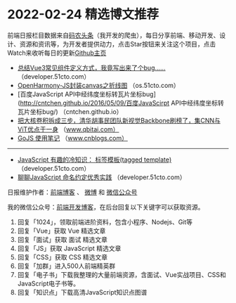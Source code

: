 # 2022-02-24 精选博文推荐

前端日报栏目数据来自[码农头条](http://hao.caibaojian.com.cn/)（我开发的爬虫），每日分享前端、移动开发、设计、资源和资讯等，为开发者提供动力，点击Star按钮来关注这个项目，点击Watch来收听每日的更新[Github主页](https://github.com/kujian/frontendDaily)
* [总结Vue3常见组件定义方式，我竟写出来了个bug……](https://developer.51cto.com/article/702296.html) （developer.51cto.com）
* [OpenHarmony-JS封装canvas之折线图](https://os.51cto.com/article/702370.html) （os.51cto.com）
* [百度JavaScript API中经纬度坐标转瓦片坐标bug](http://cntchen.github.io/2016/05/09/百度JavaScirpt  API中经纬度坐标转瓦片坐标bug/) （cntchen.github.io）
* [把大核卷积拆成三步，清华胡事民团队新视觉Backbone刷榜了，集CNN与ViT优点于一身](https://www.qbitai.com/2022/02/32866.html) （www.qbitai.com）
* [GoJS 使用笔记](https://www.cnblogs.com/zhenl/p/15920309.html) （www.cnblogs.com）

***
* [JavaScript 有趣的冷知识： 标签模板(tagged template)](https://developer.51cto.com/article/702309.html) （developer.51cto.com）
* [聊聊JavaScript 命名约定优秀实践](https://developer.51cto.com/article/702308.html) （developer.51cto.com）

日报维护作者：[前端博客](http://caibaojian.com.cn/) 、 [微博](http://weibo.com/kujian) 和 [微信公众号](https://open.weixin.qq.com/qr/code?username=caibaojian_com)

我的微信公众号：[前端开发博客](https://open.weixin.qq.com/qr/code?username=caibaojian_com)，在后台回复以下关键字可以获取资源。

1. 回复「1024」，领取前端进阶资料，包含小程序、Nodejs、Git等
2. 回复「Vue」获取 Vue 精选文章
3. 回复「面试」获取 面试 精选文章
4. 回复「JS」获取 JavaScript 精选文章
5. 回复「CSS」获取 CSS 精选文章
6. 回复「加群」进入500人前端精英群
7. 回复「电子书」下载我整理的大量前端资源，含面试、Vue实战项目、CSS和JavaScript电子书等。
8. 回复「知识点」下载高清JavaScript知识点图谱